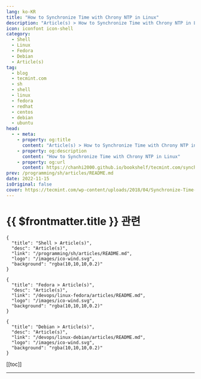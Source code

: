 ```yaml
---
lang: ko-KR
title: "How to Synchronize Time with Chrony NTP in Linux"
description: "Article(s) > How to Synchronize Time with Chrony NTP in Linux"
icon: iconfont icon-shell
category: 
  - Shell
  - Linux
  - Fedora
  - Debian
  - Article(s)
tag: 
  - blog
  - tecmint.com
  - sh
  - shell
  - linux
  - fedora
  - redhat
  - centos
  - debian
  - ubuntu
head:
  - - meta:
    - property: og:title
      content: "Article(s) > How to Synchronize Time with Chrony NTP in Linux"
    - property: og:description
      content: "How to Synchronize Time with Chrony NTP in Linux"
    - property: og:url
      content: https://chanhi2000.github.io/bookshelf/tecmint.com/synchronize-time-with-ntp-in-linux.html
prev: /programming/sh/articles/README.md
date: 2022-11-15
isOriginal: false
cover: https://tecmint.com/wp-content/uploads/2018/04/Synchronize-Time-with-NTP-in-Linux.png
---
```


# {{ $frontmatter.title }} 관련

```component VPCard
{
  "title": "Shell > Article(s)",
  "desc": "Article(s)",
  "link": "/programming/sh/articles/README.md",
  "logo": "/images/ico-wind.svg",
  "background": "rgba(10,10,10,0.2)"
}
```

```component VPCard
{
  "title": "Fedora > Article(s)",
  "desc": "Article(s)",
  "link": "/devops/linux-fedora/articles/README.md",
  "logo": "/images/ico-wind.svg",
  "background": "rgba(10,10,10,0.2)"
}
```

```component VPCard
{
  "title": "Debian > Article(s)",
  "desc": "Article(s)",
  "link": "/devops/linux-debian/articles/README.md",
  "logo": "/images/ico-wind.svg",
  "background": "rgba(10,10,10,0.2)"
}
```

[[toc]]

---

<SiteInfo
  name="How to Synchronize Time with Chrony NTP in Linux"
  desc="The Network Time Protocol (NTP) is a protocol used to synchronize Linux system clocks automatically over a network using the chrony NTP client."
  url="https://tecmint.com/synchronize-time-with-ntp-in-linux"
  logo="https://tecmint.com/wp-content/uploads/2020/07/favicon.ico"
  preview="https://tecmint.com/wp-content/uploads/2018/04/Synchronize-Time-with-NTP-in-Linux.png"/>

<!-- TODO: 작성 -->
